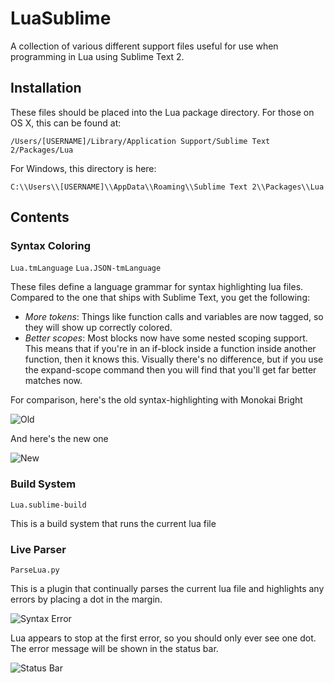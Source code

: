 LuaSublime
==========

A collection of various different support files useful for use when programming in Lua using Sublime Text 2.

Installation
------------

These files should be placed into the Lua package directory. For those on OS X, this can be found at:

`/Users/[USERNAME]/Library/Application Support/Sublime Text 2/Packages/Lua`

For Windows, this directory is here:

`C:\\Users\\[USERNAME]\\AppData\\Roaming\\Sublime Text 2\\Packages\\Lua`

Contents
--------

### Syntax Coloring

`Lua.tmLanguage`
`Lua.JSON-tmLanguage`

These files define a language grammar for syntax highlighting lua files. Compared to the one that ships with Sublime Text, you get the following:

- _More tokens_: Things like function calls and variables are now tagged, so they will show up correctly colored.
- _Better scopes_: Most blocks now have some nested scoping support. This means that if you're in an if-block inside a function inside another function, then it knows this. Visually there's no difference, but if you use the expand-scope command then you will find that you'll get far better matches now.

For comparison, here's the old syntax-highlighting with Monokai Bright

![Old](http://github.com/rorydriscoll/LuaSublime/raw/master/OldHighlighting.png)

And here's the new one

![New](http://github.com/rorydriscoll/LuaSublime/raw/master/NewHighlighting.png)

### Build System

`Lua.sublime-build`

This is a build system that runs the current lua file

### Live Parser

`ParseLua.py`

This is a plugin that continually parses the current lua file and highlights any errors by placing a dot in the margin. 

![Syntax Error](http://github.com/rorydriscoll/LuaSublime/raw/master/SyntaxError.png)

Lua appears to stop at the first error, so you should only ever see one dot. The error message will be shown in the status bar.

![Status Bar](http://github.com/rorydriscoll/LuaSublime/raw/master/StatusBar.png)